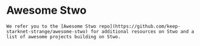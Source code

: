 # Awesome Stwo

```admonish success title=""
We refer you to the [Awesome Stwo repo](https://github.com/keep-starknet-strange/awesome-stwo) for additional resources on Stwo and a list of awesome projects building on Stwo.
```
